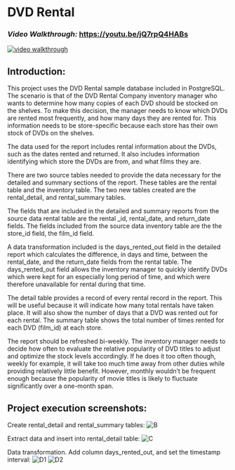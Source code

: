 # DVD Rental

### <em>Video Walkthrough: </em>https://youtu.be/jQ7rpQ4HABs
<a href="https://youtu.be/jQ7rpQ4HABs">
<img src="https://user-images.githubusercontent.com/107213928/213590644-30eb6bda-fa01-433a-9c49-9b395832176e.png" alt="video walkthrough"></a>


## Introduction:
This project uses the DVD Rental sample database included in PostgreSQL.  The scenario is that of the DVD Rental Company inventory manager who wants to determine how many copies of each DVD should be stocked on the shelves.  To make this decision, the manager needs to know which DVDs are rented most frequently, and how many days they are rented for.  This information needs to be store-specific because each store has their own stock of DVDs on the shelves.  

The data used for the report includes rental information about the DVDs, such as the dates rented and returned. It also includes information identifying which store the DVDs are from, and what films they are.  

There are two source tables needed to provide the data necessary for the detailed and summary sections of the report.  These tables are the rental table and the inventory table.  The two new tables created are the rental_detail, and rental_summary tables.

The fields that are included in the detailed and summary reports from the source data rental table are the rental _id, rental_date, and return_date fields.  The fields included from the source data inventory table are the the store_id field, the film_id field.  

A data transformation included is the days_rented_out field in the detailed report which calculates the difference, in days and time, between the rental_date, and the return_date fields from the rental table. The days_rented_out field allows the inventory manager to quickly identify DVDs which were kept for an especially long period of time, and which were therefore unavailable for rental during that time.  

The detail table provides a record of every rental record in the report.  This will be useful because it will indicate how many total rentals have taken place.  It will also show the number of days that a DVD was rented out for each rental.  The summary table shows the total number of times rented for each DVD (film_id) at each store.  

The report should be refreshed bi-weekly.  The inventory manager needs to decide how often to evaluate the relative popularity of DVD titles to adjust and optimize the stock levels accordingly.  If he does it too often though, weekly for example, it will take too much time away from other duties while providing relatively little benefit.  However, monthly wouldn’t be frequent enough because the popularity of movie titles is likely to fluctuate significantly over a one-month span.  


## Project execution screenshots:
Create rental_detail and rental_summary tables:
![B](https://user-images.githubusercontent.com/107213928/213591156-95d64512-38b3-4223-ad83-4221bf05e69f.png)


Extract data and insert into rental_detail table:
![C](https://user-images.githubusercontent.com/107213928/213591228-b1968918-252f-48dd-afdb-2a5d1f6d86da.png)


Data transformation.  Add column days_rented_out, and set the timestamp interval:
![D1](https://user-images.githubusercontent.com/107213928/213591353-65edd439-0f91-438c-a77d-2591499f9430.png)
![D2](https://user-images.githubusercontent.com/107213928/213591366-f6335110-c834-4c1e-846f-a633123ca27d.png)



